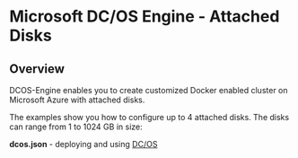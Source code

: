 # Microsoft DC/OS Engine - Attached Disks

## Overview

DCOS-Engine enables you to create customized Docker enabled cluster on Microsoft Azure with attached disks.

The examples show you how to configure up to 4 attached disks.  The disks can range from 1 to 1024 GB in size:

**dcos.json** - deploying and using [DC/OS](../../docs/dcos.md)
